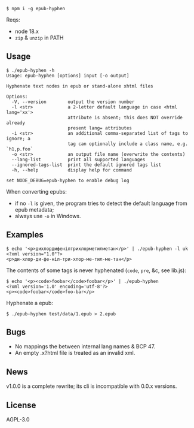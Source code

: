     $ npm i -g epub-hyphen

Reqs:

* node 18.x
* `zip` & `unzip` in PATH

## Usage

~~~
$ ./epub-hyphen -h
Usage: epub-hyphen [options] input [-o output]

Hyphenate text nodes in epub or stand-alone xhtml files

Options:
  -V, --version        output the version number
  -l <str>             a 2-letter default language in case <html lang='xx'>
                       attribute is absent; this does NOT override already
                       present lang= attributes
  -i <str>             an additional comma-separated list of tags to ignore; a
                       tag can optionally include a class name, e.g. `h1,p.foo`
  -o <str>             an output file name (overwrite the contents)
  --lang-list          print all supported languages
  --ignored-tags-list  print the default ignored tags list
  -h, --help           display help for command

set NODE_DEBUG=epub-hyphen to enable debug log
~~~

When converting epubs:

* if no `-l` is given, the program tries to detect the
  default language from epub metadata;
* always use `-o` in Windows.

## Examples

~~~
$ echo '<p>дихлордифенілтрихлорметилметан</p>' | ./epub-hyphen -l uk
<?xml version="1.0"?>
<p>ди-хлор-ди-фе-ніл-три-хлор-ме-тил-ме-тан</p>
~~~

The contents of some tags is never hyphenated (`code`, `pre`, &c, see
lib.js):

~~~
$ echo '<p><code>foobar</code>foobar</p>' | ./epub-hyphen
<?xml version='1.0' encoding='utf-8'?>
<p><code>foobar</code>foo-bar</p>
~~~

Hyphenate a epub:

    $ ./epub-hyphen test/data/1.epub > 2.epub

## Bugs

* No mappings the between internal lang names & BCP 47.
* An empty .x?html file is treated as an invalid xml.

## News

v1.0.0 is a complete rewrite; its cli is incompatible with 0.0.x
versions.

## License

AGPL-3.0
